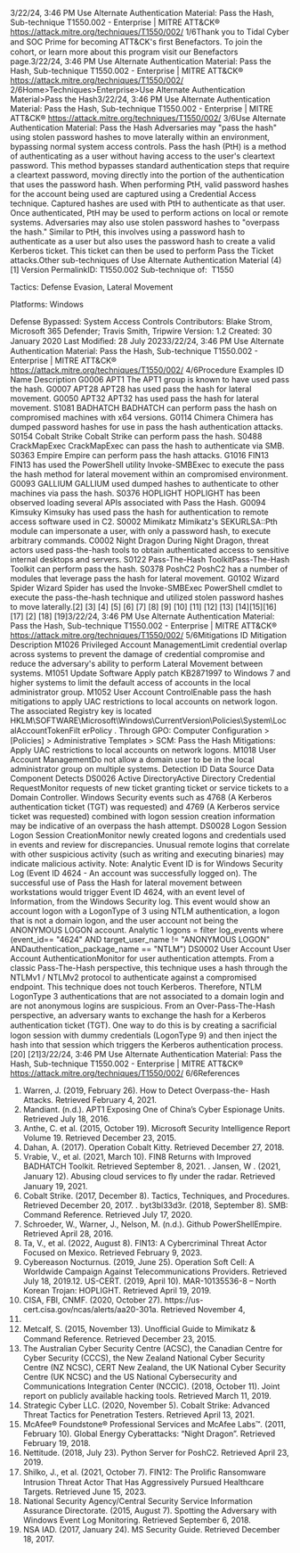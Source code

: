 3/22/24, 3:46 PM Use Alternate Authentication Material: Pass the Hash, Sub-technique T1550.002 - Enterprise | MITRE ATT&CK®
https://attack.mitre.org/techniques/T1550/002/ 1/6Thank you to Tidal Cyber and SOC Prime for becoming ATT&CK's ﬁrst Benefactors. To join the cohort, or learn more about this program visit our
Benefactors page.3/22/24, 3:46 PM Use Alternate Authentication Material: Pass the Hash, Sub-technique T1550.002 - Enterprise | MITRE ATT&CK®
https://attack.mitre.org/techniques/T1550/002/ 2/6Home>Techniques>Enterprise>Use Alternate Authentication Material>Pass the Hash3/22/24, 3:46 PM Use Alternate Authentication Material: Pass the Hash, Sub-technique T1550.002 - Enterprise | MITRE ATT&CK®
https://attack.mitre.org/techniques/T1550/002/ 3/6Use Alternate Authentication Material: Pass the Hash
Adversaries may "pass the hash" using stolen password hashes to move laterally within an environment, bypassing normal system access
controls. Pass the hash (PtH) is a method of authenticating as a user without having access to the user's cleartext password. This method
bypasses standard authentication steps that require a cleartext password, moving directly into the portion of the authentication that uses the
password hash.
When performing PtH, valid password hashes for the account being used are captured using a Credential Access technique. Captured
hashes are used with PtH to authenticate as that user. Once authenticated, PtH may be used to perform actions on local or remote systems.
Adversaries may also use stolen password hashes to "overpass the hash." Similar to PtH, this involves using a password hash to
authenticate as a user but also uses the password hash to create a valid Kerberos ticket. This ticket can then be used to perform Pass the
Ticket attacks.Other sub-techniques of Use Alternate Authentication Material (4)
[1]
Version PermalinkID: T1550.002
Sub-technique of:  T1550

Tactics: Defense Evasion, Lateral Movement

Platforms: Windows

Defense Bypassed: System Access Controls
Contributors: Blake Strom, Microsoft 365 Defender; Travis Smith, Tripwire
Version: 1.2
Created: 30 January 2020
Last Modiﬁed: 28 July 20233/22/24, 3:46 PM Use Alternate Authentication Material: Pass the Hash, Sub-technique T1550.002 - Enterprise | MITRE ATT&CK®
https://attack.mitre.org/techniques/T1550/002/ 4/6Procedure Examples
ID Name Description
G0006 APT1 The APT1 group is known to have used pass the hash.
G0007 APT28 APT28 has used pass the hash for lateral movement.
G0050 APT32 APT32 has used pass the hash for lateral movement.
S1081 BADHATCH BADHATCH can perform pass the hash on compromised machines with x64 versions.
G0114 Chimera Chimera has dumped password hashes for use in pass the hash authentication attacks.
S0154 Cobalt Strike Cobalt Strike can perform pass the hash.
S0488 CrackMapExec CrackMapExec can pass the hash to authenticate via SMB.
S0363 Empire Empire can perform pass the hash attacks.
G1016 FIN13 FIN13 has used the PowerShell utility Invoke-SMBExec to execute the pass the hash method for lateral
movement within an compromised environment.
G0093 GALLIUM GALLIUM used dumped hashes to authenticate to other machines via pass the hash.
S0376 HOPLIGHT HOPLIGHT has been observed loading several APIs associated with Pass the Hash.
G0094 Kimsuky Kimsuky has used pass the hash for authentication to remote access software used in C2.
S0002 Mimikatz Mimikatz's SEKURLSA::Pth module can impersonate a user, with only a password hash, to execute
arbitrary commands.
C0002 Night Dragon During Night Dragon, threat actors used pass-the-hash tools to obtain authenticated access to sensitive
internal desktops and servers.
S0122 Pass-The-Hash
ToolkitPass-The-Hash Toolkit can perform pass the hash.
S0378 PoshC2 PoshC2 has a number of modules that leverage pass the hash for lateral movement.
G0102 Wizard Spider Wizard Spider has used the Invoke-SMBExec PowerShell cmdlet to execute the pass-the-hash
technique and utilized stolen password hashes to move laterally.[2]
[3]
[4]
[5]
[6]
[7]
[8]
[9]
[10]
[11]
[12]
[13]
[14][15][16]
[17]
[2]
[18]
[19]3/22/24, 3:46 PM Use Alternate Authentication Material: Pass the Hash, Sub-technique T1550.002 - Enterprise | MITRE ATT&CK®
https://attack.mitre.org/techniques/T1550/002/ 5/6Mitigations
ID Mitigation Description
M1026 Privileged Account
ManagementLimit credential overlap across systems to prevent the damage of credential compromise and reduce
the adversary's ability to perform Lateral Movement between systems.
M1051 Update Software Apply patch KB2871997 to Windows 7 and higher systems to limit the default access of accounts in
the local administrator group.
M1052 User Account
ControlEnable pass the hash mitigations to apply UAC restrictions to local accounts on network logon. The
associated Registry key is located
HKLM\SOFTWARE\Microsoft\Windows\CurrentVersion\Policies\System\LocalAccountTokenFilt
erPolicy .
Through GPO: Computer Conﬁguration > [Policies] > Administrative Templates > SCM: Pass the Hash
Mitigations: Apply UAC restrictions to local accounts on network logons.
M1018 User Account
ManagementDo not allow a domain user to be in the local administrator group on multiple systems.
Detection
ID Data Source Data Component Detects
DS0026 Active DirectoryActive Directory
Credential
RequestMonitor requests of new ticket granting ticket or service tickets to a Domain Controller.
Windows Security events such as 4768 (A Kerberos authentication ticket (TGT) was
requested) and 4769 (A Kerberos service ticket was requested) combined with logon
session creation information may be indicative of an overpass the hash attempt.
DS0028 Logon Session Logon Session
CreationMonitor newly created logons and credentials used in events and review for
discrepancies. Unusual remote logins that correlate with other suspicious activity (such
as writing and executing binaries) may indicate malicious activity.
Note: Analytic Event ID is for Windows Security Log (Event ID 4624 - An account was
successfully logged on). The successful use of Pass the Hash for lateral movement
between workstations would trigger Event ID 4624, with an event level of Information,
from the Windows Security log. This event would show an account logon with a
LogonType of 3 using NTLM authentication, a logon that is not a domain logon, and
the user account not being the ANONYMOUS LOGON account.
Analytic 1
logons = filter log\_events where (event\_id== "4624" AND target\_user\_name
!= "ANONYMOUS LOGON" ANDauthentication\_package\_name == "NTLM")
DS0002 User Account User Account
AuthenticationMonitor for user authentication attempts. From a classic Pass-The-Hash perspective,
this technique uses a hash through the NTLMv1 / NTLMv2 protocol to authenticate
against a compromised endpoint. This technique does not touch Kerberos. Therefore,
NTLM LogonType 3 authentications that are not associated to a domain login and are
not anonymous logins are suspicious. From an Over-Pass-The-Hash perspective, an
adversary wants to exchange the hash for a Kerberos authentication ticket (TGT). One
way to do this is by creating a sacriﬁcial logon session with dummy credentials
(LogonType 9) and then inject the hash into that session which triggers the Kerberos
authentication process.[20]
[21]3/22/24, 3:46 PM Use Alternate Authentication Material: Pass the Hash, Sub-technique T1550.002 - Enterprise | MITRE ATT&CK®
https://attack.mitre.org/techniques/T1550/002/ 6/6References
1. Warren, J. (2019, February 26). How to Detect Overpass-the-
Hash Attacks. Retrieved February 4, 2021.
2. Mandiant. (n.d.). APT1 Exposing One of China’s Cyber
Espionage Units. Retrieved July 18, 2016.
3. Anthe, C. et al. (2015, October 19). Microsoft Security
Intelligence Report Volume 19. Retrieved December 23, 2015.
4. Dahan, A. (2017). Operation Cobalt Kitty. Retrieved December
27, 2018.
5. Vrabie, V., et al. (2021, March 10). FIN8 Returns with Improved
BADHATCH Toolkit. Retrieved September 8, 2021.
. Jansen, W . (2021, January 12). Abusing cloud services to ﬂy
under the radar. Retrieved January 19, 2021.
7. Cobalt Strike. (2017, December 8). Tactics, Techniques, and
Procedures. Retrieved December 20, 2017.
. byt3bl33d3r. (2018, September 8). SMB: Command Reference.
Retrieved July 17, 2020.
9. Schroeder, W., Warner, J., Nelson, M. (n.d.). Github
PowerShellEmpire. Retrieved April 28, 2016.
10. Ta, V., et al. (2022, August 8). FIN13: A Cybercriminal Threat
Actor Focused on Mexico. Retrieved February 9, 2023.
11. Cybereason Nocturnus. (2019, June 25). Operation Soft Cell: A
Worldwide Campaign Against Telecommunications Providers.
Retrieved July 18, 2019.12. US-CERT. (2019, April 10). MAR-10135536-8 – North Korean
Trojan: HOPLIGHT. Retrieved April 19, 2019.
13. CISA, FBI, CNMF. (2020, October 27). https://us-
cert.cisa.gov/ncas/alerts/aa20-301a. Retrieved November 4,
2020.
14. Metcalf, S. (2015, November 13). Unoﬃcial Guide to Mimikatz
& Command Reference. Retrieved December 23, 2015.
15. The Australian Cyber Security Centre (ACSC), the Canadian
Centre for Cyber Security (CCCS), the New Zealand National
Cyber Security Centre (NZ NCSC), CERT New Zealand, the UK
National Cyber Security Centre (UK NCSC) and the US National
Cybersecurity and Communications Integration Center
(NCCIC). (2018, October 11). Joint report on publicly available
hacking tools. Retrieved March 11, 2019.
1. Strategic Cyber LLC. (2020, November 5). Cobalt Strike:
Advanced Threat Tactics for Penetration Testers. Retrieved
April 13, 2021.
17. McAfee® Foundstone® Professional Services and McAfee
Labs™. (2011, February 10). Global Energy Cyberattacks:
“Night Dragon”. Retrieved February 19, 2018.
1. Nettitude. (2018, July 23). Python Server for PoshC2.
Retrieved April 23, 2019.
19. Shilko, J., et al. (2021, October 7). FIN12: The Proliﬁc
Ransomware Intrusion Threat Actor That Has Aggressively
Pursued Healthcare Targets. Retrieved June 15, 2023.
20. National Security Agency/Central Security Service Information
Assurance Directorate. (2015, August 7). Spotting the
Adversary with Windows Event Log Monitoring. Retrieved
September 6, 2018.
21. NSA IAD. (2017, January 24). MS Security Guide. Retrieved
December 18, 2017.
